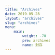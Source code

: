 ```yaml
---
title: "Archives"
date: 2019-05-28
layout: "archives"
slug: "archives"
menu:
    main:
        weight: -70
        pre: archives
        name: 封存
---
```


